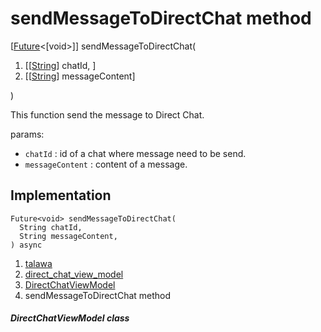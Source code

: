 
<div>

# sendMessageToDirectChat method

</div>


[[Future](https://api.flutter.dev/flutter/dart-core/Future-class.html)\<[void\>]]
sendMessageToDirectChat(

1.  [[[String](https://api.flutter.dev/flutter/dart-core/String-class.md)]
    chatId, ]
2.  [[[String](https://api.flutter.dev/flutter/dart-core/String-class.html)]
    messageContent]

)



This function send the message to Direct Chat.

params:

-   `chatId` : id of a chat where message need to be send.
-   `messageContent` : content of a message.



## Implementation

``` language-dart
Future<void> sendMessageToDirectChat(
  String chatId,
  String messageContent,
) async 
```







1.  [talawa](../../index.md)
2.  [direct_chat_view_model](../../view_model_after_auth_view_models_chat_view_models_direct_chat_view_model/)
3.  [DirectChatViewModel](../../view_model_after_auth_view_models_chat_view_models_direct_chat_view_model/DirectChatViewModel-class.md)
4.  sendMessageToDirectChat method

##### DirectChatViewModel class







